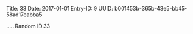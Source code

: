 Title: 33
Date: 2017-01-01
Entry-ID: 9
UUID: b001453b-365b-43e5-bb45-58ad17eabba5

.....
Random ID 33
